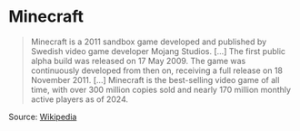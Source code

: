 <script setup>
  import YoutubeEmbed from '@/components/YoutubeEmbed.vue'
</script>

# Minecraft

> Minecraft is a 2011 sandbox game developed and published by Swedish video game developer Mojang Studios. […] The first public alpha build was released on 17 May 2009. The game was continuously developed from then on, receiving a full release on 18 November 2011. […] Minecraft is the best-selling video game of all time, with over 300 million copies sold and nearly 170 million monthly active players as of 2024.

Source: [Wikipedia](https://www.wikiwand.com/en/articles/Minecraft)


<YoutubeEmbed watchId="MmB9b5njVbA" />
